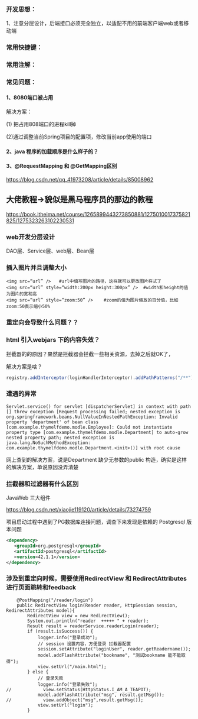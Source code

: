 ### 开发思想：

1、注意分层设计，后端接口必须完全独立，以适配不用的前端客户端web或者移动端



###  常用快捷键：



### 常用注解：



### 常见问题：

#### 1、8080端口被占用

解决方案：

(1) 把占用808端口的进程kill掉

(2)通过调整当前Spring项目的配置项，修改当前app使用的端口

#### 2、java 程序的加载顺序是什么样子的？

#### 3、@RequestMapping 和 @GetMapping区别

https://blog.csdn.net/qq_41973208/article/details/85008962



## 大佬教程->貌似是黑马程序员的那边的教程

https://book.itheima.net/course/1265899443273850881/1275010017375821825/1275323263102230531

### web开发分层设计

DAO层、Service层、web层、Bean层

### 插入图片并且调整大小

```
<img src=“url” />   #url中填写图片的路径，这样就可以更改图片样式了 
<img src=“url” style=“width:200px height:300px” />  #width和height的值为图片的宽和高
<img src=“url” style=“zoom:50” />    #zoom的值为图片缩放的百分值，比如zoom:50表示缩小50%
```





### 重定向会导致什么问题？？





### html 引入webjars 下的内容失效？

拦截器的的原因？果然是拦截器会拦截一些相关资源，去掉之后就OK了，

解决方案是啥？

```java
registry.addInterceptor(loginHandlerInterceptor).addPathPatterns("/**").excludePathPatterns("/", "login.html", "/user/login", "/ttt" ,"/webjars/**");
```



### 遭遇的异常

```
Servlet.service() for servlet [dispatcherServlet] in context with path [] threw exception [Request processing failed; nested exception is org.springframework.beans.NullValueInNestedPathException: Invalid property 'department' of bean class [com.example.thymelfdemo.modle.Employee]: Could not instantiate property type [com.example.thymelfdemo.modle.Department] to auto-grow nested property path; nested exception is java.lang.NoSuchMethodException: com.example.thymelfdemo.modle.Department.<init>()] with root cause
```

网上查到的解决方案，说是Department 缺少无参数的public 构造，确实是这样的解决方案，单说原因没弄清楚



### 拦截器和过滤器有什么区别



JavaWeb 三大组件

https://blog.csdn.net/xiaojie119120/article/details/73274759



项目启动过程中遇到了PG数据库连接问题，调查下来发现是依赖的 Postgresql 版本问题

```xml
<dependency>
   <groupId>org.postgresql</groupId>
   <artifactId>postgresql</artifactId>
   <version>42.1.1</version>
</dependency>
```

### 涉及到重定向时候，需要使用RedirectView 和  RedirectAttributes 进行页面跳转和feedback
```
    @PostMapping("/reader/login")
    public RedirectView login(Reader reader, HttpSession session, RedirectAttributes model){
        RedirectView view = new RedirectView();
        System.out.println("reader  +++++ " + reader);
        Result result = readerService.readerLogin(reader);
        if (result.isSuccess()) {
            logger.info("登录成功");
            // session 设置内容，方便登录 拦截器配置
            session.setAttribute("loginUser", reader.getReadername());
            model.addFlashAttribute("bookname", "测试bookname 能不能取得");
            view.setUrl("/main.html");
        } else {
            // 登录失败
            logger.info("登录失败");
//            view.setStatus(HttpStatus.I_AM_A_TEAPOT);
            model.addFlashAttribute("msg", result.getMsg());
//            view.addObject("msg",result.getMsg());
            view.setUrl("login");
        }
```